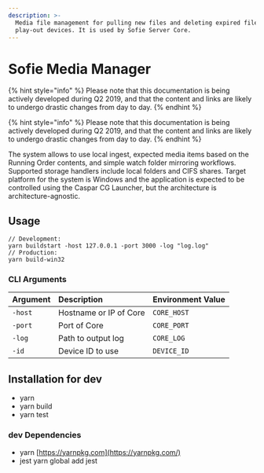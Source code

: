 ```yaml
---
description: >-
  Media file management for pulling new files and deleting expired files on
  play-out devices. It is used by Sofie Server Core.
---
```


# Sofie Media Manager

{% hint style="info" %}
Please note that this documentation is being actively developed during Q2 2019, and that the content and links are likely to undergo drastic changes from day to day.
{% endhint %}

{% hint style="info" %}
Please note that this documentation is being actively developed during Q2 2019, and that the content and links are likely to undergo drastic changes from day to day.
{% endhint %}

The system allows to use local ingest, expected media items based on the Running Order contents, and simple watch folder mirroring workflows. Supported storage handlers include local folders and CIFS shares. Target platform for the system is Windows and the application is expected to be controlled using the Caspar CG Launcher, but the architecture is architecture-agnostic.

## Usage

```text
// Development:
yarn buildstart -host 127.0.0.1 -port 3000 -log "log.log"
// Production:
yarn build-win32
```

### CLI Arguments

| Argument | Description | Environment Value |
| :--- | :--- | :--- |
| `-host` | Hostname or IP of Core | `CORE_HOST` |
| `-port` | Port of Core | `CORE_PORT` |
| `-log` | Path to output log | `CORE_LOG` |
| `-id` | Device ID to use | `DEVICE_ID` |

## Installation for dev

* yarn
* yarn build
* yarn test

### dev Dependencies

* yarn [https://yarnpkg.com](https://yarnpkg.com/)
* jest yarn global add jest

